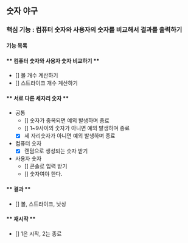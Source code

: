 ## 숫자 야구

### 핵심 기능 : 컴퓨터 숫자와 사용자의 숫자를 비교해서 결과를 출력하기

#### 기능 목록

#### ** 컴퓨터 숫자와 사용자 숫자 비교하기 **

- [] 볼 개수 계산하기
- [] 스트라이크 개수 계산하기

#### ** 서로 다른 세자리 숫자 **

- 공통
    - [] 숫자가 중복되면 예외 발생하며 종료
    - [] 1~9사이의 숫자가 아니면 예외 발생하며 종료
    - [X] 세 자리숫자가 아니면 예외 발생하며 종료
- 컴퓨터 숫자
    - [X] 랜덤으로 생성되는 숫자 받기
- 사용자 숫자
    - [] 콘솔로 입력 받기
    - [] 숫자여야 한다.

#### ** 결과 **

- [] 볼, 스트라이크, 낫싱

#### ** 재시작 **

- [] 1은 시작, 2는 종료